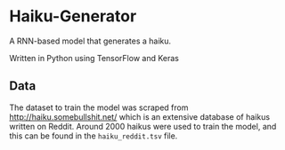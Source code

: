 # Haiku-Generator
A RNN-based model that generates a haiku. 

Written in Python using TensorFlow and Keras

## Data
The dataset to train the model was scraped from http://haiku.somebullshit.net/ which is an extensive database of haikus written on Reddit. Around 2000 haikus were used to train the model, and this can be found in the `haiku_reddit.tsv` file.
